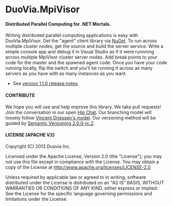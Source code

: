 DuoVia.MpiVisor
========

#### Distributed Parallel Computing for .NET Mortals.

Writing distributed parallel computing applications is easy with DuoVia.MpiVisor.
Get the "agent" client library via [NuGet][1]. To run across multiple cluster nodes, get the source and build the server service.
Write a simple console app and debug it in Visual Studio as if it were runnning across multiple MpiVisor cluster server nodes. Add break points to your code for the master and the spawned agent code. 
Once you have your code running locally, flip the switch and you'll be running it across as many servers as you have with as many instances as you want.

- See [version 1.1.0 release notes][7].

#### CONTRIBUTE

We hope you will use and help improve this library. We take pull requests!
Join the conversation in our open [Hip Chat][4].
Our branching model will loosely follow [Vincent Driessen's model][5].
Our versioning method will be guided by [Semantic Versioning 2.0.0-rc.2][6].

#### LICENSE (APACHE V2)
  
Copyright (C) 2013 Duovia Inc.

Licensed under the Apache License, Version 2.0 (the "License");
you may not use this file except in compliance with the License.
You may obtain a copy of the License at 
http://www.apache.org/licenses/LICENSE-2.0
 
Unless required by applicable law or agreed to in writing, software
distributed under the License is distributed on an "AS IS" BASIS,
WITHOUT WARRANTIES OR CONDITIONS OF ANY KIND, either express or implied.
See the License for the specific language governing permissions and
limitations under the License.


[1]: http://nuget.org/packages/DuoVia.MpiVisor/    "NuGet"
[2]: http://mpapi.codeplex.com/          "MPAPI"
[3]: http://osl.iu.edu/research/mpi.net/   "MPI.NET"
[4]: https://www.hipchat.com/gHWO84CXp     "Hip Chat"
[5]: http://nvie.com/posts/a-successful-git-branching-model/   "Vincent Driessen's model"
[6]: http://semver.org/      "Semantic Versioning 2.0.0-rc.2"
[7]: https://github.com/duovia/duovia-mpivisor/wiki   "version 1.1.0 release notes"
